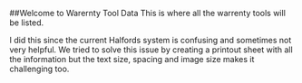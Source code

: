 ##Welcome to Warernty Tool Data
This is where all the warrenty tools will be listed.

I did this since the current Halfords system is confusing and sometimes not very helpful. We tried to solve this issue by creating a printout sheet with all the information but the text size, spacing and image size makes it challenging too.
